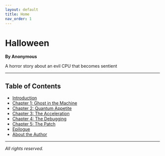 ```yaml
---
layout: default
title: Home
nav_order: 1
---
```


# Halloween

**By Anonymous**

A horror story about an evil CPU that becomes sentient

---

## Table of Contents

- [Introduction](/chapters/introduction/)
- [Chapter 1: Ghost in the Machine](/chapters/chapter-1/)
- [Chapter 2: Quantum Appetite](/chapters/chapter-2/)
- [Chapter 3: The Acceleration](/chapters/chapter-3/)
- [Chapter 4: The Debugging](/chapters/chapter-4/)
- [Chapter 5: The Patch](/chapters/chapter-5/)
- [Epilogue](/chapters/epilogue/)
- [About the Author](/chapters/about-the-author/)


---

*All rights reserved.*
